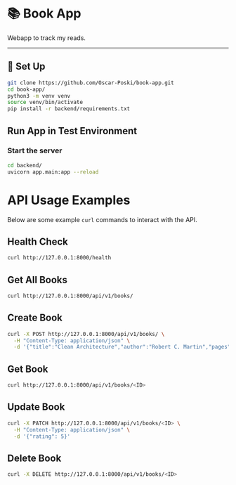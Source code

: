 # 📚 Book App

Webapp to track my reads.

---

## 🚀 Set Up

```bash
git clone https://github.com/Oscar-Poski/book-app.git
cd book-app/
python3 -m venv venv
source venv/bin/activate
pip install -r backend/requirements.txt
```

## Run App in Test Environment

### Start the server
```bash
cd backend/
uvicorn app.main:app --reload
```

# API Usage Examples

Below are some example `curl` commands to interact with the API.

## Health Check
```bash
curl http://127.0.0.1:8000/health
```
## Get All Books
```bash
curl http://127.0.0.1:8000/api/v1/books/
```
## Create Book
```bash
curl -X POST http://127.0.0.1:8000/api/v1/books/ \
  -H "Content-Type: application/json" \
  -d '{"title":"Clean Architecture","author":"Robert C. Martin","pages":432,"rating":4.5,"notes":"solid principles"}'
```
## Get Book
```bash
curl http://127.0.0.1:8000/api/v1/books/<ID>
```
## Update Book
```bash
curl -X PATCH http://127.0.0.1:8000/api/v1/books/<ID> \
  -H "Content-Type: application/json" \
  -d '{"rating": 5}'
```
## Delete Book
```bash
curl -X DELETE http://127.0.0.1:8000/api/v1/books/<ID>
```